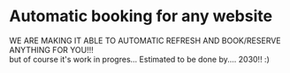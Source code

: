 # Automatic booking for any website</br>
WE ARE MAKING IT ABLE TO AUTOMATIC REFRESH AND BOOK/RESERVE ANYTHING FOR YOU!!!</br>
but of course it's work in progres... Estimated to be done by.... 2030!! :)
